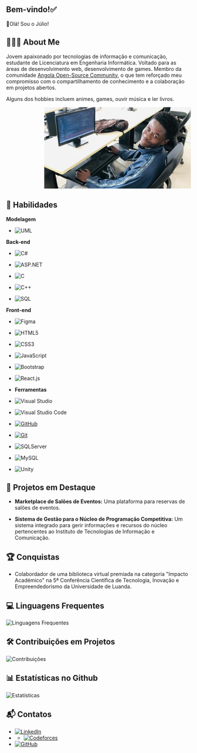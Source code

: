 
## Bem-vindo!✅
👋Olá! Sou o Júlio!
##

## 🧑🏿‍💻 About Me
Jovem  apaixonado por tecnologias de informação e comunicação, estudante de Licenciatura em Engenharia Informática. Voltado para as áreas de desenvolvimento web, desenvolvimento de games.
Membro da comunidade [Angola Open-Source Community](<https://www.linkedin.com/company/angola-open-source-community/>), o que tem reforçado meu compromisso com o compartilhamento de conhecimento e a colaboração em projetos abertos.

Alguns dos hobbies incluem animes, games, ouvir música e ler livros.
<p align="right">
  <img src="https://github.com/juliobugfixer/juliobugfixer/blob/6a34c9c6de26dfde56011587a9f3422bde164fba/debugging....png" alt="Myself..." width="400">
</p>

## 🚀 Habilidades
**Modelagem**
- ![UML](https://img.shields.io/badge/UML-FF5733?style=for-the-badge&logo=uml&logoColor=white)

**Back-end**
- ![C#](https://img.shields.io/badge/C%23-239120?style=for-the-badge&logo=c-sharp&logoColor=white)

- ![ASP.NET](https://img.shields.io/badge/ASP.NET-512BD4?style=for-the-badge&logo=dotnet&logoColor=white)

- ![C](https://img.shields.io/badge/_C-00599C?style=for-the-badge&logo=c&logoColor=white)

- ![C++](https://img.shields.io/badge/C++-00599C?style=for-the-badge&logo=c%2B%2B&logoColor=white)

- ![SQL](https://img.shields.io/badge/SQL-FFCA28?style=for-the-badge&logo=sql&logoColor=black)

**Front-end**
- ![Figma](https://img.shields.io/badge/Figma-F24E1E?style=for-the-badge&logo=figma&logoColor=white)

- ![HTML5](https://img.shields.io/badge/HTML5-E34F26?style=for-the-badge&logo=html5&logoColor=white)

- ![CSS3](https://img.shields.io/badge/CSS3-1572B6?style=for-the-badge&logo=css3&logoColor=white)

- ![JavaScript](https://img.shields.io/badge/JavaScript-F7DF1E?style=for-the-badge&logo=javascript&logoColor=black)

- ![Bootstrap](https://img.shields.io/badge/Bootstrap-563D7C?style=for-the-badge&logo=bootstrap&logoColor=white)

- ![React.js](https://img.shields.io/badge/React-61DAFB?style=for-the-badge&logo=react&logoColor=black)

- **Ferramentas**
- ![Visual Studio](https://img.shields.io/badge/Visual%20Studio-5C2D91?style=for-the-badge&logo=visual%20studio&logoColor=white)
- ![Visual Studio Code](https://img.shields.io/badge/VS%20Code-007ACC?style=for-the-badge&logo=visual%20studio%20code&logoColor=white)
- [![GitHub](https://img.shields.io/badge/GitHub-000?style=for-the-badge&logo=github&logoColor=30A3DC)](https://docs.github.com/)
- [![Git](https://img.shields.io/badge/Git-000?style=for-the-badge&logo=git&logoColor=E94D5F)](https://git-scm.com/doc)
- ![SQLServer](https://img.shields.io/badge/SQL%20Server-CC2927?style=for-the-badge&logo=microsoft%20sql%20server&logoColor=white)
- ![MySQL](https://img.shields.io/badge/MySQL-4479A1?style=for-the-badge&logo=mysql&logoColor=white)
- ![Unity](https://img.shields.io/badge/Unity-000000?style=for-the-badge&logo=unity&logoColor=white)

## 🌟 Projetos em Destaque
- __Marketplace de Salões de Eventos:__ Uma plataforma para reservas de salões de eventos.

- __Sistema de Gestão para o Núcleo de Programação Competitiva:__ Um sistema integrado para gerir informações e recursos do núcleo pertencentes ao Instituto de Tecnologias de Informação e Comunicação.

## 🏆 Conquistas
- Colabordador de uma biblioteca virtual premiada na categoria "Impacto Académico" na 5ª Conferência Científica de Tecnologia, Inovação e Empreendedorismo da Universidade de Luanda.


## 💻 Linguagens Frequentes
![Linguagens Frequentes](https://github-readme-stats-git-masterrstaa-rickstaa.vercel.app/api/top-langs/?username=juliobugfixer&layout=compact&theme=light&border_color=512BD4&title_color=E94D5F&text_color=00000)

## 🛠️ Contribuições em Projetos
![Contribuições](https://github-readme-streak-stats.herokuapp.com/?user=juliobugfixer&theme=light)

## 📊 Estatísticas no Github
![Estatísticas](https://github-readme-stats.vercel.app/api?username=juliobugfixer&show_icons=true&theme=light)

## 📬 Contatos
- [![LinkedIn](https://img.shields.io/badge/LinkedIn-0077B5?style=for-the-badge&logo=linkedin&logoColor=white)](https://www.linkedin.com/in/ngombo-júlio-miguel-manuel-66b72a24a)
- - [![Codeforces](https://img.shields.io/badge/Codeforces-MNjulio23-blue)](https://codeforces.com/profile/MNjulio23)
- [![GitHub](https://img.shields.io/badge/GitHub-100000?style=for-the-badge&logo=github&logoColor=white)](https://github.com/JulioMXXIII)


